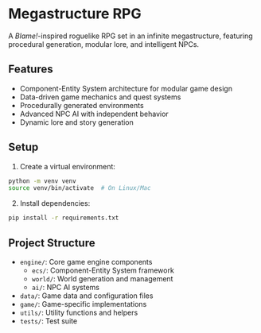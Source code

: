 # Megastructure RPG

A *Blame!*-inspired roguelike RPG set in an infinite megastructure, featuring procedural generation, modular lore, and intelligent NPCs.

## Features
- Component-Entity System architecture for modular game design
- Data-driven game mechanics and quest systems
- Procedurally generated environments
- Advanced NPC AI with independent behavior
- Dynamic lore and story generation

## Setup
1. Create a virtual environment:
```bash
python -m venv venv
source venv/bin/activate  # On Linux/Mac
```

2. Install dependencies:
```bash
pip install -r requirements.txt
```

## Project Structure
- `engine/`: Core game engine components
  - `ecs/`: Component-Entity System framework
  - `world/`: World generation and management
  - `ai/`: NPC AI systems
- `data/`: Game data and configuration files
- `game/`: Game-specific implementations
- `utils/`: Utility functions and helpers
- `tests/`: Test suite

